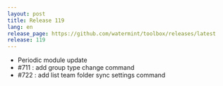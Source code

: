 ```yaml
---
layout: post
title: Release 119
lang: en
release_page: https://github.com/watermint/toolbox/releases/latest
release: 119
---
```


* Periodic module update
* #711 : add group type change command
* #722 : add list team folder sync settings command
